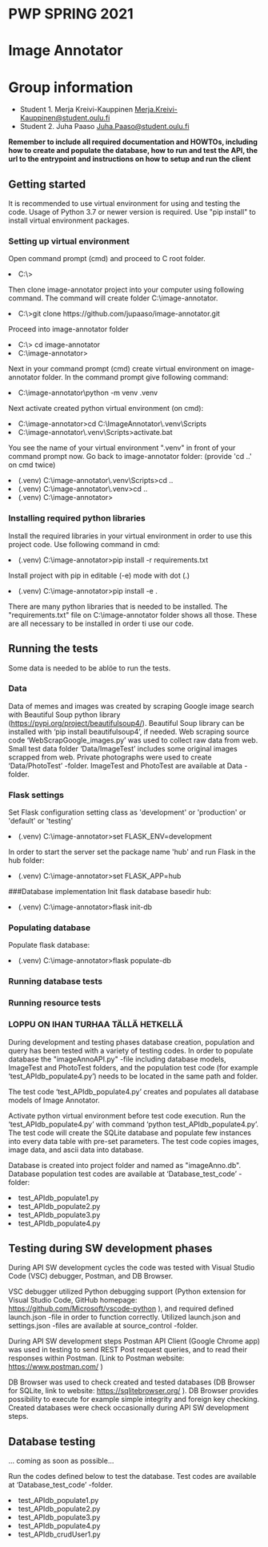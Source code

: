 # PWP SPRING 2021
# Image Annotator
# Group information
* Student 1. Merja Kreivi-Kauppinen   Merja.Kreivi-Kauppinen@student.oulu.fi
* Student 2. Juha Paaso               Juha.Paaso@student.oulu.fi

__Remember to include all required documentation and HOWTOs, including how to create and populate the database, how to run and test the API, the url to the entrypoint and instructions on how to setup and run the client__

## Getting started
It is recommended to use virtual environment for using and testing the code. Usage of Python 3.7 or newer version is required. Use "pip install" to install virtual environment packages.

### Setting up virtual environment
Open command prompt (cmd) and proceed to C root folder. 
<li>   C:\> </li>

Then clone image-annotator project into your computer using following command. The command will create folder C:\image-annotator. 
<li>   C:\>git clone https://github.com/jupaaso/image-annotator.git
 
Proceed into image-annotator folder
<li>   C:\> cd image-annotator
<li>   C:\image-annotator>
  
Next in your command prompt (cmd) create virtual environment on image-annotator folder. In the command prompt give following command: 
<li>  C:\image-annotator\python -m venv .venv </li>

Next activate created python virtual environment (on cmd):
<li>  C:\image-annotator>cd C:\ImageAnnotator\.venv\Scripts </li>
<li> 	C:\image-annotator\.venv\Scripts>activate.bat

You see the name of your virtual environment ".venv" in front of your command prompt now. Go back to image-annotator folder: (provide 'cd ..' on cmd twice)
<li>  (.venv) C:\image-annotator\.venv\Scripts>cd .. </li>
<li>	 (.venv) C:\image-annotator\.venv>cd .. </li>
<li>  (.venv) C:\image-annotator> </li>

### Installing required python libraries
Install the required libraries in your virtual environment in order to use this project code. Use following command in cmd:
<li>	 (.venv) C:\image-annotator>pip install -r requirements.txt

Install project with pip in editable (-e) mode with dot (.) 
<li>	 (.venv) C:\image-annotator>pip install -e .

There are many python libraries that is needed to be installed. The "requirements.txt" file on C:\image-annotator folder shows all those. These are all necessary to be installed in order ti use our code. 

## Running the tests
Some data is needed to be ablöe to run the tests.

### Data
Data of memes and images was created by scraping Google image search with Beautiful Soup python library (https://pypi.org/project/beautifulsoup4/). Beautiful Soup library can be installed with ‘pip install beautifulsoup4’, if needed. Web scraping source code ‘WebScrapGoogle_images.py’ was used to collect raw data from web. Small test data folder ‘Data/ImageTest’ includes some original images scrapped from web. Private photographs were used to create ‘Data/PhotoTest’ -folder. ImageTest and PhotoTest are available at Data -folder.

### Flask settings
Set Flask configuration setting class as 'development' or 'production' or 'default' or 'testing'
<li>  (.venv) C:\image-annotator>set FLASK_ENV=development

In order to start the server set the package name 'hub' and run Flask in the hub folder:
<li>  (.venv) C:\image-annotator>set FLASK_APP=hub

###Database implementation
Init flask database basedir hub:
<li>  (.venv) C:\image-annotator>flask init-db

### Populating database
Populate flask database:
<li>	 (.venv) C:\image-annotator>flask populate-db

### Running database tests


### Running resource tests

### LOPPU ON IHAN TURHAA TÄLLÄ HETKELLÄ

During development and testing phases database creation, population and query has been tested with a variety of testing codes. In order to populate database the "imageAnnoAPI.py" -file including database models, ImageTest and PhotoTest folders, and the population test code (for example ‘test_APIdb_populate4.py’) needs to be located in the same path and folder. 

The test code ‘test_APIdb_populate4.py’ creates and populates all database models of Image Annotator.

Activate python virtual environment before test code execution. Run the ‘test_APIdb_populate4.py’ with command  ‘python test_APIdb_populate4.py’. The test code will create the SQLite database and populate few instances into every data table with pre-set parameters. The test code copies images, image data, and ascii data into database. 

Database is created into project folder and named as "imageAnno.db". Database population test codes are available at ‘Database_test_code’ -folder:
<li> test_APIdb_populate1.py </li>
<li> test_APIdb_populate2.py </li>
<li> test_APIdb_populate3.py </li>
<li> test_APIdb_populate4.py </li>

## Testing during SW development phases
During API SW development cycles the code was tested with Visual Studio Code (VSC) debugger, Postman, and DB Browser.

VSC debugger utilized Python debugging support (Python extension for Visual Studio Code, GitHub homepage: https://github.com/Microsoft/vscode-python ), and required defined launch.json -file in order to function correctly. Utilized launch.json and settings.json -files are available at source_control -folder.

During API SW development steps Postman API Client (Google Chrome app) was used in testing to send REST Post request queries, and to read their responses within Postman. (Link to Postman website: https://www.postman.com/ )

DB Browser was used to check created and tested databases (DB Browser for SQLite, link to website: https://sqlitebrowser.org/ ). DB Browser provides possibility to execute for example simple integrity and foreign key checking. Created databases were check occasionally during API SW development steps.

## Database testing

... coming as soon as possible...

Run the codes defined below to test the database. Test codes are available at ‘Database_test_code’ -folder.
<li> test_APIdb_populate1.py </li>
<li> test_APIdb_populate2.py </li>
<li> test_APIdb_populate3.py </li>
<li> test_APIdb_populate4.py </li>
<li> test_APIdb_crudUser1.py </li>

